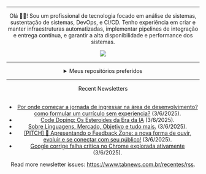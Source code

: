 <div align="center">
<hr>
<p>Olá 👋🏾! Sou um profissional de tecnologia focado em análise de sistemas, sustentação de sistemas, DevOps, e CI/CD. Tenho experiência em criar e manter infraestruturas automatizadas, implementar pipelines de integração e entrega contínua, e garantir a alta disponibilidade e performance dos sistemas.</p>
  <img src="https://media.giphy.com/media/yAGIvCiwPJn5C/giphy.gif">
<hr>
  <details>
  <summary>Meus repositórios preferidos</summary>
  <br />
  Alguns dos meus melhores repositórios:
  <br />
<br />
  <ul><li><a href=https://github.com/commitgeist/aluratube target="_blank" rel="noopener noreferrer">commitgeist/aluratube</a> (<b>0</b> ✨ and <b>0</b> 🍴): Aluratube - Desenvolvido durante a imersão React da Alura no final de 2022</li><li><a href=https://github.com/commitgeist/nlw-ia target="_blank" rel="noopener noreferrer">commitgeist/nlw-ia</a> (<b>0</b> ✨ and <b>0</b> 🍴): Projeto desenvolvido durante a NLW IA - Usando a API da OPENAI</li><li><a href=https://github.com/commitgeist/nlw-journey-ia target="_blank" rel="noopener noreferrer">commitgeist/nlw-journey-ia</a> (<b>0</b> ✨ and <b>0</b> 🍴): NLW IA - Agent de viagens usando python + langchain + GPT</li>
<li>More coming soon :).</li>
</ul>
  </details>
  <hr/>
    <summary>Recent Newsletters</summary>
  <br />
  <ul>
    <li><a href=https://www.tabnews.com.br/paulinhodevs/por-onde-comecar-a-jornada-de-ingressar-na-area-de-desenvolvimento-como-formular-um-curriculo-sem-experiencia target="_blank" rel="noopener noreferrer">Por onde começar a jornada de ingressar na área de desenvolvimento? como formular um currículo sem experiencia?</a> (3/6/2025).</li><li><a href=https://www.tabnews.com.br/Abe/code-doping-os-esteroides-da-era-da-ia target="_blank" rel="noopener noreferrer">Code Doping: Os Esteroides da Era da IA</a> (3/6/2025).</li><li><a href=https://www.tabnews.com.br/rafaelcitario/sobre-linguagens-mercado-objetivo-e-tudo-mais target="_blank" rel="noopener noreferrer">Sobre Linguagens, Mercado, Objetivo e tudo mais.</a> (3/6/2025).</li><li><a href=https://www.tabnews.com.br/daniloTabnews/pitch-apresentando-o-feedback-zone-a-nova-forma-de-ouvir-evoluir-e-se-conectar-com-seu-publico target="_blank" rel="noopener noreferrer">[PITCH] 🚀 Apresentando o Feedback Zone: a nova forma de ouvir, evoluir e se conectar com seu público!</a> (3/6/2025).</li><li><a href=https://www.tabnews.com.br/NewsletterOficial/google-corrige-falha-critica-no-chrome-explorada-ativamente target="_blank" rel="noopener noreferrer">Google corrige falha crítica no Chrome explorada ativamente</a> (3/6/2025).</li>
  </ul>
<p>Read more newsletter issues: <a href="https://www.tabnews.com.br/recentes/rss">https://www.tabnews.com.br/recentes/rss</a>.</p>
  </details>
